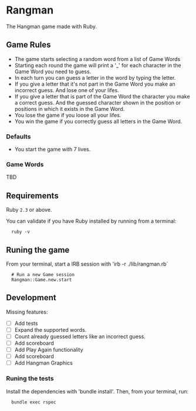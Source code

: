 # Rangman

The Hangman game made with Ruby.

## Game Rules
- The game starts selecting a random word from a list of Game Words
- Starting each round the game will print a '_' for each character in the Game Word you need to guess.
- In each turn you can guess a letter in the word by typing the letter.
- If you give a letter that it's not part in the Game Word you make an incorrect guess. And lose one of your lifes.
- If you give a letter that is part of the Game Word the character you make a correct guess. And the guessed character shown in the position or positions in which it exists in the Game Word.
- You lose the game if you loose all your lifes.
- You win the game if you correctly guess all letters in the Game Word.

### Defaults
- You start the game with 7 lives.

### Game Words
TBD

## Requirements
Ruby `2.3` or above.

You can validate if you have Ruby installed by running from a terminal:
```
  ruby -v
```

## Runing the game

From your terminal, start a IRB session with 'irb -r ./lib/rangman.rb`
```
  # Run a new Game session
  Rangman::Game.new.start
```

## Development

Missing features:

- [ ] Add tests
- [ ] Expand the supported words.
- [ ] Count already guessed letters like an incorrect guess.
- [ ] Add scoreboard
- [ ] Add Play Again functionality
- [ ] Add scoreboard
- [ ] Add Hangman Graphics

### Runing the tests

Install the dependencies with 'bundle install'. Then, from your terminal, run:
```
  bundle exec rspec
```
